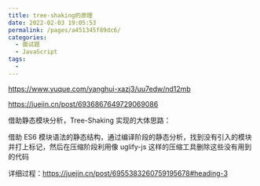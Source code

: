 ```yaml
---
title: tree-shaking的原理
date: 2022-02-03 19:05:53
permalink: /pages/a451345f89dc6/
categories:
  - 面试题
  - JavaScript
tags:
  -
---
```


<https://www.yuque.com/yanghui-xazj3/uu7edw/nd12mb>

<https://juejin.cn/post/6936867649729069086>

借助静态模块分析，Tree-Shaking 实现的大体思路：

借助 ES6 模块语法的静态结构，通过编译阶段的静态分析，找到没有引入的模块并打上标记，然后在压缩阶段利用像 uglify-js 这样的压缩工具删除这些没有用到的代码

详细过程：<https://juejin.cn/post/6955383260759195678#heading-3>

